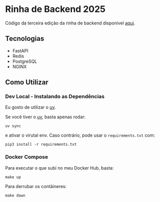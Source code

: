 # Rinha de Backend 2025

Código da terceira edição da rinha de backend disponível [aqui](https://github.com/zanfranceschi/rinha-de-backend-2025/tree/main).

## Tecnologias

- FastAPI
- Redis
- PostgreSQL
- NGINX

## Como Utilizar

### Dev Local - Instalando as Dependências

Eu gosto de utilizar o [uv](https://docs.astral.sh/uv/getting-started/installation/).

Se você tiver o [uv](https://docs.astral.sh/uv/getting-started/installation/), basta apenas rodar:

```
uv sync
```

e ativar o virutal env. Caso contrário, pode usar o `requirements.txt` com:

```
pip3 install -r requirements.txt
```

### Docker Compose

Para executar o que subi no meu Docker Hub, basta:
```
make up
```

Para derrubar os contâineres:
```
make down
```